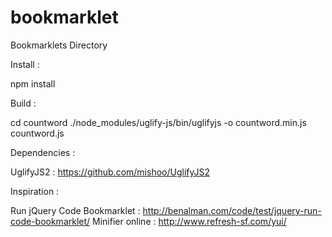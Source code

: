 bookmarklet
===========

Bookmarklets Directory

Install : 

npm install

Build :

cd countword
./node_modules/uglify-js/bin/uglifyjs -o countword.min.js countword.js

Dependencies : 

UglifyJS2 : https://github.com/mishoo/UglifyJS2

Inspiration :

Run jQuery Code Bookmarklet : http://benalman.com/code/test/jquery-run-code-bookmarklet/
Minifier online : http://www.refresh-sf.com/yui/
